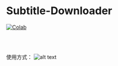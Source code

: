 # Subtitle-Downloader

<a href="https://colab.research.google.com/drive/13tv-eT5mx6EWBL_du9Bd2gMQFxT83NCp?usp=sharing" target="_blank">
<img src="https://colab.research.google.com/assets/colab-badge.svg" 
     title="Open this file in Google Colab" alt="Colab"/>
</a>

<br /><br />

使用方式：
![alt text](https://github.com/wayneclub/Subtitle-Downloader/blob/main/guide.png?raw=true)
